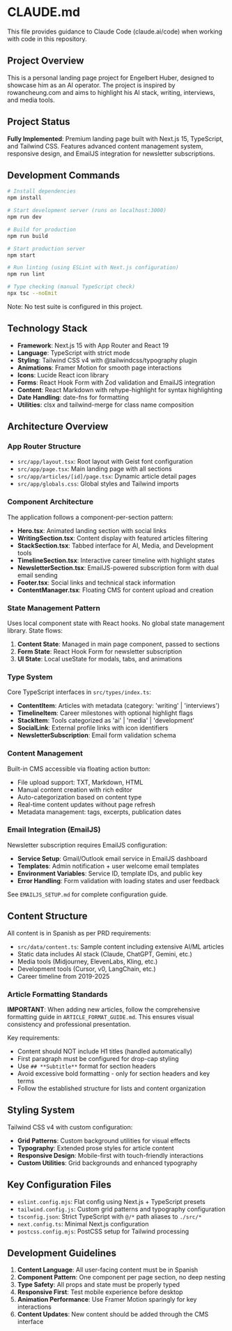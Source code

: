 # CLAUDE.md

This file provides guidance to Claude Code (claude.ai/code) when working with code in this repository.

## Project Overview

This is a personal landing page project for Engelbert Huber, designed to showcase him as an AI operator. The project is inspired by rowancheung.com and aims to highlight his AI stack, writing, interviews, and media tools.

## Project Status

**Fully Implemented**: Premium landing page built with Next.js 15, TypeScript, and Tailwind CSS. Features advanced content management system, responsive design, and EmailJS integration for newsletter subscriptions.

## Development Commands

```bash
# Install dependencies
npm install

# Start development server (runs on localhost:3000)
npm run dev

# Build for production
npm run build

# Start production server
npm start

# Run linting (using ESLint with Next.js configuration)
npm run lint

# Type checking (manual TypeScript check)
npx tsc --noEmit
```

Note: No test suite is configured in this project.

## Technology Stack

- **Framework**: Next.js 15 with App Router and React 19
- **Language**: TypeScript with strict mode
- **Styling**: Tailwind CSS v4 with @tailwindcss/typography plugin
- **Animations**: Framer Motion for smooth page interactions
- **Icons**: Lucide React icon library
- **Forms**: React Hook Form with Zod validation and EmailJS integration
- **Content**: React Markdown with rehype-highlight for syntax highlighting
- **Date Handling**: date-fns for formatting
- **Utilities**: clsx and tailwind-merge for class name composition

## Architecture Overview

### App Router Structure

- `src/app/layout.tsx`: Root layout with Geist font configuration
- `src/app/page.tsx`: Main landing page with all sections
- `src/app/articles/[id]/page.tsx`: Dynamic article detail pages
- `src/app/globals.css`: Global styles and Tailwind imports

### Component Architecture

The application follows a component-per-section pattern:

- **Hero.tsx**: Animated landing section with social links
- **WritingSection.tsx**: Content display with featured articles filtering
- **StackSection.tsx**: Tabbed interface for AI, Media, and Development tools
- **TimelineSection.tsx**: Interactive career timeline with highlight states
- **NewsletterSection.tsx**: EmailJS-powered subscription form with dual email sending
- **Footer.tsx**: Social links and technical stack information
- **ContentManager.tsx**: Floating CMS for content upload and creation

### State Management Pattern

Uses local component state with React hooks. No global state management library. State flows:

1. **Content State**: Managed in main page component, passed to sections
2. **Form State**: React Hook Form for newsletter subscription
3. **UI State**: Local useState for modals, tabs, and animations

### Type System

Core TypeScript interfaces in `src/types/index.ts`:

- **ContentItem**: Articles with metadata (category: 'writing' | 'interviews')
- **TimelineItem**: Career milestones with optional highlight flags
- **StackItem**: Tools categorized as 'ai' | 'media' | 'development'
- **SocialLink**: External profile links with icon identifiers
- **NewsletterSubscription**: Email form validation schema

### Content Management

Built-in CMS accessible via floating action button:

- File upload support: TXT, Markdown, HTML
- Manual content creation with rich editor
- Auto-categorization based on content type
- Real-time content updates without page refresh
- Metadata management: tags, excerpts, publication dates

### Email Integration (EmailJS)

Newsletter subscription requires EmailJS configuration:

- **Service Setup**: Gmail/Outlook email service in EmailJS dashboard
- **Templates**: Admin notification + user welcome email templates
- **Environment Variables**: Service ID, template IDs, and public key
- **Error Handling**: Form validation with loading states and user feedback

See `EMAILJS_SETUP.md` for complete configuration guide.

## Content Structure

All content is in Spanish as per PRD requirements:

- `src/data/content.ts`: Sample content including extensive AI/ML articles
- Static data includes AI stack (Claude, ChatGPT, Gemini, etc.)
- Media tools (Midjourney, ElevenLabs, Kling, etc.)
- Development tools (Cursor, v0, LangChain, etc.)
- Career timeline from 2019-2025

### Article Formatting Standards

**IMPORTANT**: When adding new articles, follow the comprehensive formatting guide in `ARTICLE_FORMAT_GUIDE.md`. This ensures visual consistency and professional presentation.

Key requirements:
- Content should NOT include H1 titles (handled automatically)
- First paragraph must be configured for drop-cap styling
- Use `## **Subtitle**` format for section headers
- Avoid excessive bold formatting - only for section headers and key terms
- Follow the established structure for lists and content organization

## Styling System

Tailwind CSS v4 with custom configuration:

- **Grid Patterns**: Custom background utilities for visual effects
- **Typography**: Extended prose styles for article content
- **Responsive Design**: Mobile-first with touch-friendly interactions
- **Custom Utilities**: Grid backgrounds and enhanced typography

## Key Configuration Files

- `eslint.config.mjs`: Flat config using Next.js + TypeScript presets
- `tailwind.config.js`: Custom grid patterns and typography configuration
- `tsconfig.json`: Strict TypeScript with `@/*` path aliases to `./src/*`
- `next.config.ts`: Minimal Next.js configuration
- `postcss.config.mjs`: PostCSS setup for Tailwind processing

## Development Guidelines

1. **Content Language**: All user-facing content must be in Spanish
2. **Component Pattern**: One component per page section, no deep nesting
3. **Type Safety**: All props and state must be properly typed
4. **Responsive First**: Test mobile experience before desktop
5. **Animation Performance**: Use Framer Motion sparingly for key interactions
6. **Content Updates**: New content should be added through the CMS interface